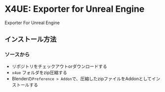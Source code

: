 # X4UE: Exporter for Unreal Engine
Exporter For Unreal Engine

## インストール方法

### ソースから
- リポジトリをチェックアウトorダウンロードする
- `x4ue` フォルダをzip圧縮する
- Blenderの`Preference > Addon`で、圧縮したzipファイルをAddonとしてインストールする

